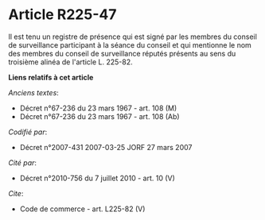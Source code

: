 # Article R225-47

Il est tenu un registre de présence qui est signé par les membres du conseil de surveillance participant à la séance du
conseil et qui mentionne le nom des membres du conseil de surveillance réputés présents au sens du troisième alinéa de
l'article L. 225-82.

**Liens relatifs à cet article**

_Anciens textes_:

  - Décret n°67-236 du 23 mars 1967 - art. 108 (M)
  - Décret n°67-236 du 23 mars 1967 - art. 108 (Ab)

_Codifié par_:

  - Décret n°2007-431 2007-03-25 JORF 27 mars 2007

_Cité par_:

  - Décret n°2010-756 du 7 juillet 2010 - art. 10 (V)

_Cite_:

  - Code de commerce - art. L225-82 (V)
